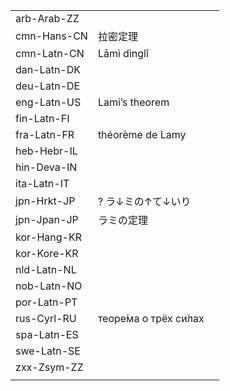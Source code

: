 | | | |
|-|-|-|
| arb-Arab-ZZ |  |  |
| cmn-Hans-CN | 拉密定理 |  |
| cmn-Latn-CN | Lāmì dìnglǐ |  |
| dan-Latn-DK |  |  |
| deu-Latn-DE |  |  |
| eng-Latn-US | Lami’s theorem |  |
| fin-Latn-FI |  |  |
| fra-Latn-FR | théorème de Lamy |  |
| heb-Hebr-IL |  |  |
| hin-Deva-IN |  |  |
| ita-Latn-IT |  |  |
| jpn-Hrkt-JP | ? ラ↓ミの↑て↓いり |  |
| jpn-Jpan-JP | ラミの定理 |  |
| kor-Hang-KR |  |  |
| kor-Kore-KR |  |  |
| nld-Latn-NL |  |  |
| nob-Latn-NO |  |  |
| por-Latn-PT |  |  |
| rus-Cyrl-RU | теоре́ма о трёх си́лах |  |
| spa-Latn-ES |  |  |
| swe-Latn-SE |  |  |
| zxx-Zsym-ZZ |  |  |
|  |  |  |
